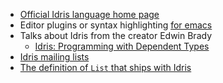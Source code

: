 - [Official Idris language home page](http://www.idris-lang.org/)
- Editor plugins or syntax highlighting [for emacs](https://github.com/idris-hackers/idris-mode)
- Talks about Idris from the creator Edwin Brady
    - [Idris: Programming with Dependent Types](https://vimeo.com/83665028)
- [Idris mailing lists](https://groups.google.com/forum/#!forum/idris-lang)
- [The definition of `List` that ships with Idris](https://github.com/idris-lang/Idris-dev/blob/v0.10/libs/prelude/Prelude/List.idr#L22-L27)
